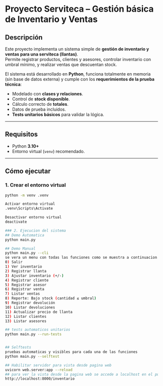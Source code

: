 # Proyecto Serviteca – Gestión básica de Inventario y Ventas

## Descripción
Este proyecto implementa un sistema simple de **gestión de inventario y ventas para una serviteca (llantas)**.  
Permite registrar productos, clientes y asesores, controlar inventario con umbral mínimo, y realizar ventas que descuentan stock.  

El sistema está desarrollado en **Python**, funciona totalmente en memoria (sin base de datos externa) y cumple con los **requerimientos de la prueba técnica**:

- Modelado con **clases y relaciones**.
- Control de **stock disponible**.
- Cálculo correcto de **totales**.
- Datos de prueba incluidos.
- **Tests unitarios básicos** para validar la lógica.

---

## Requisitos
- Python **3.10+**
- Entorno virtual (`venv`) recomendado.

---

## Cómo ejecutar

### 1. Crear el entorno virtual
```bash
python -m venv .venv

Activar entorno virtual
.venv\Scripts\Activate

Desactivar entorno virtual
deactivate

### 2. Ejecucion del sistema
## Demo Automatica
python main.py

## Demo Manual
python main.py --cli
se vera un menu con todas las funciones como se muestra a continuacion
0) Salir
1) Ver inventario
2) Registrar llanta
3) Ajustar inventario (+/-)
4) Registrar cliente
5) Registrar asesor
6) Registrar venta
7) Listar ventas
8) Reporte: Bajo stock (cantidad ≤ umbral)
9) Registrar devolución
10) Listar devoluciones
11) Actualizar precio de llanta
12) Listar clientes
13) Listar asesores

## tests automaticos unitarios
python main.py --run-tests


## Selftests
pruebas automaticas y visibles para cada una de las funciones
python main.py --selftest

## Habilitar servidor para vista desde pagina web
uvicorn web.server:app --reload
## para ver la vista desde la pagina web se accede a localhost en el puerto 8000 /inventario
http://localhost:8000/inventario